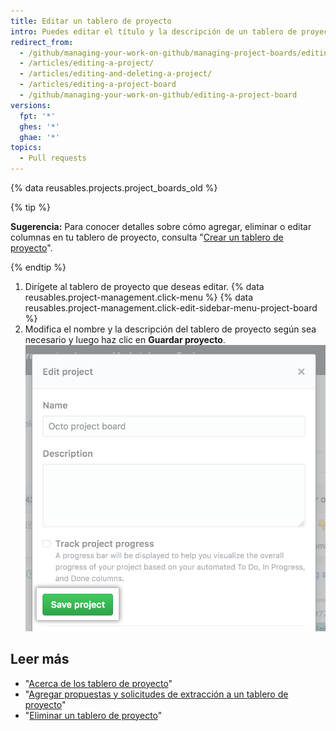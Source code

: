 ```yaml
---
title: Editar un tablero de proyecto
intro: Puedes editar el título y la descripción de un tablero de proyecto existente.
redirect_from:
  - /github/managing-your-work-on-github/managing-project-boards/editing-a-project-board
  - /articles/editing-a-project/
  - /articles/editing-and-deleting-a-project/
  - /articles/editing-a-project-board
  - /github/managing-your-work-on-github/editing-a-project-board
versions:
  fpt: '*'
  ghes: '*'
  ghae: '*'
topics:
  - Pull requests
---
```


{% data reusables.projects.project_boards_old %}

{% tip %}

**Sugerencia:** Para conocer detalles sobre cómo agregar, eliminar o editar columnas en tu tablero de proyecto, consulta "[Crear un tablero de proyecto](/articles/creating-a-project-board)".

{% endtip %}

1. Dirígete al tablero de proyecto que deseas editar.
{% data reusables.project-management.click-menu %}
{% data reusables.project-management.click-edit-sidebar-menu-project-board %}
4. Modifica el nombre y la descripción del tablero de proyecto según sea necesario y luego haz clic en **Guardar proyecto**. ![Campos con el nombre y la descripción del tablero de proyecto y botón Guardar proyecto](/assets/images/help/projects/edit-project-board-save-button.png)

## Leer más

- "[Acerca de los tablero de proyecto](/articles/about-project-boards)"
- "[Agregar propuestas y solicitudes de extracción a un tablero de proyecto](/articles/adding-issues-and-pull-requests-to-a-project-board)"
- "[Eliminar un tablero de proyecto](/articles/deleting-a-project-board)"
